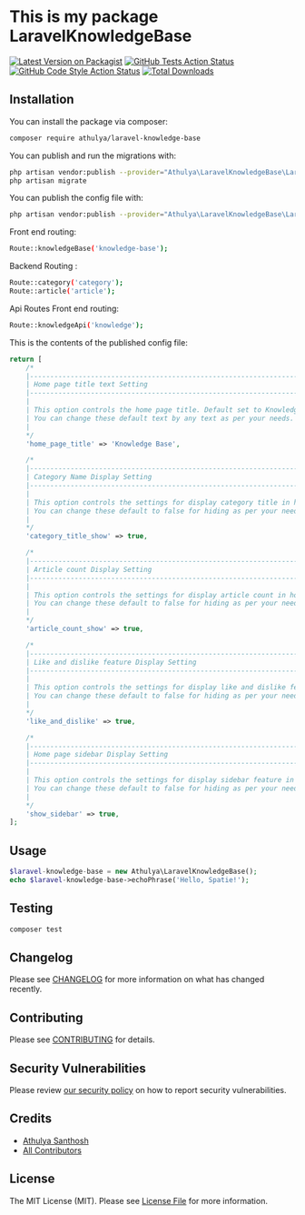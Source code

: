 # This is my package LaravelKnowledgeBase

[![Latest Version on Packagist](https://img.shields.io/packagist/v/athulya/laravel-knowledge-base.svg?style=flat-square)](https://packagist.org/packages/athulya/laravel-knowledge-base)
[![GitHub Tests Action Status](https://img.shields.io/github/workflow/status/athulyasanthosh/laravel-knowledge-base/run-tests?label=tests)](https://github.com/athulyasanthosh/laravel-knowledge-base/actions?query=workflow%3Arun-tests+branch%3Amain)
[![GitHub Code Style Action Status](https://img.shields.io/github/workflow/status/athulyasanthosh/laravel-knowledge-base/Check%20&%20fix%20styling?label=code%20style)](https://github.com/athulyasanthosh/laravel-knowledge-base/actions?query=workflow%3A"Check+%26+fix+styling"+branch%3Amain)
[![Total Downloads](https://img.shields.io/packagist/dt/athulyasanthosh/laravel-knowledge-base.svg?style=flat-square)](https://packagist.org/packages/athulyasanthosh/laravel-knowledge-base)


## Installation

You can install the package via composer:

```bash
composer require athulya/laravel-knowledge-base
```

You can publish and run the migrations with:

```bash
php artisan vendor:publish --provider="Athulya\LaravelKnowledgeBase\LaravelKnowledgeBaseServiceProvider" --tag="laravel-knowledge-base-migrations"
php artisan migrate
```

You can publish the config file with:
```bash
php artisan vendor:publish --provider="Athulya\LaravelKnowledgeBase\LaravelKnowledgeBaseServiceProvider" --tag="laravel-knowledge-base-config"
```

Front end routing:
```bash
Route::knowledgeBase('knowledge-base');
```

Backend Routing :
```bash
Route::category('category');
Route::article('article');
```

Api Routes
Front end routing:
```bash
Route::knowledgeApi('knowledge');
```

This is the contents of the published config file:

```php
return [
    /*
    |--------------------------------------------------------------------------
    | Home page title text Setting
    |--------------------------------------------------------------------------
    |
    | This option controls the home page title. Default set to Knowledge Base for displaying.
    | You can change these default text by any text as per your needs.
    |
    */
    'home_page_title' => 'Knowledge Base',

    /*
    |--------------------------------------------------------------------------
    | Category Name Display Setting
    |--------------------------------------------------------------------------
    |
    | This option controls the settings for display category title in home page. Default set to true for displaying.
    | You can change these default to false for hiding as per your needs.
    |
    */
    'category_title_show' => true,

    /*
    |--------------------------------------------------------------------------
    | Article count Display Setting
    |--------------------------------------------------------------------------
    |
    | This option controls the settings for display article count in home page. Default set to true for displaying.
    | You can change these default to false for hiding as per your needs.
    |
    */
    'article_count_show' => true,

    /*
    |--------------------------------------------------------------------------
    | Like and dislike feature Display Setting
    |--------------------------------------------------------------------------
    |
    | This option controls the settings for display like and dislike feature in article details page. Default set to true for displaying.
    | You can change these default to false for hiding as per your needs.
    |
    */
    'like_and_dislike' => true,

    /*
    |--------------------------------------------------------------------------
    | Home page sidebar Display Setting
    |--------------------------------------------------------------------------
    |
    | This option controls the settings for display sidebar feature in article listing page. Default set to true for displaying.
    | You can change these default to false for hiding as per your needs.
    |
    */
    'show_sidebar' => true,
];
```


## Usage

```php
$laravel-knowledge-base = new Athulya\LaravelKnowledgeBase();
echo $laravel-knowledge-base->echoPhrase('Hello, Spatie!');
```

## Testing

```bash
composer test
```

## Changelog

Please see [CHANGELOG](CHANGELOG.md) for more information on what has changed recently.

## Contributing

Please see [CONTRIBUTING](.github/CONTRIBUTING.md) for details.

## Security Vulnerabilities

Please review [our security policy](../../security/policy) on how to report security vulnerabilities.

## Credits

- [Athulya Santhosh](https://github.com/athulyasanthosh)
- [All Contributors](../../contributors)

## License

The MIT License (MIT). Please see [License File](LICENSE.md) for more information.
